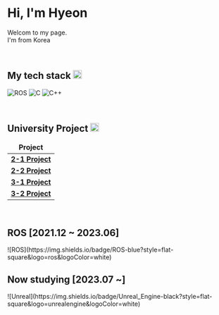 # Hi, I'm Hyeon

Welcom to my page.</br>
I'm from Korea</br>

<br/>
<h2>My tech stack <img alt="stack-icon" src="https://upload.wikimedia.org/wikipedia/commons/b/be/Circle-icons-stack.svg" width="20"/></h2>

![ROS](https://img.shields.io/badge/ROS-blue?style=flat-square&logo=ros&logoColor=white)
![C](https://img.shields.io/badge/C-red?style=flat-square&logo=c&logoColor=white)
![C++](https://img.shields.io/badge/C++-important?style=flat-square&logo=c&logoColor=white)

<br/>
<h2>University Project <img alt="project-icon" src="https://upload.wikimedia.org/wikipedia/commons/thumb/8/83/Circle-icons-tools.svg/512px-Circle-icons-tools.svg.png" width="20"></h2>
<table>
  <thead align="center">
    <tr border: none;>
      <td><b>Project</b></td>
    </tr>
  </thead>
  <tbody>
    <tr>
      <td><a href="https://github.com/rubynote/DMU_2-1_Project"><b>2-1 Project</b></td>
    </tr>
    <tr>
      <td><a href="https://github.com/rubynote/DMU_2-2_Project"><b>2-2 Project</b></td>
    </tr>
    <tr>
      <td><a href="https://github.com/rubynote/DMU_3-1_Project"><b>3-1 Project</b></td>
    </tr>
    <tr>
      <td><a href="https://github.com/rubynote/3-2_Project"><b>3-2 Project</b></td>
    </tr>
  </tbody>
</table>

<br/>
<h2>ROS [2021.12 ~ 2023.06]</h2>
![ROS](https://img.shields.io/badge/ROS-blue?style=flat-square&logo=ros&logoColor=white)
<h2>Now studying [2023.07 ~]</h2>
![Unreal](https://img.shields.io/badge/Unreal_Engine-black?style=flat-square&logo=unrealengine&logoColor=white)
